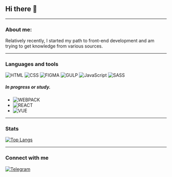#

## Hi there 👋

---

### About me:
Relatively recently, I started my path to front-end development and am trying to get knowledge from various sources.

---

### Languages and tools
![HTML](https://img.shields.io/badge/HTML-HTML-orange?style=flat&logo=html5)
![CSS](https://img.shields.io/badge/CSS-CSS-blue?style=flat&logo=css3&logoColor=blue)
![FIGMA](https://img.shields.io/badge/FIGMA-Figma-inactive?style=flat&logo=figma)
![GULP](https://img.shields.io/badge/Gulp-Gulp-cf4647?style=flat&logo=gulp)
![JavaScript](https://img.shields.io/badge/JS-JavaScript-yellow?style=flat&logo=javascript)
![SASS](https://img.shields.io/badge/Sass-SASS-cf649a?style=flat&logo=sass)

##### In progress or study.

- ![WEBPACK](https://img.shields.io/badge/WebPack-WEBPACK-lightblue?style=flat&logo=webpack)
- ![REACT](https://img.shields.io/badge/React-REACT-blue?style=flat&logo=react)
- ![VUE](https://img.shields.io/badge/Vue-VUE-41b883?style=flat&logo=vue.js)

---

### Stats
[![Top Langs](https://github-readme-stats.vercel.app/api/top-langs/?username=NailBrain13&layout)](https://github.com/NailBrain13)

---

### Connect with me
[![Telegram](https://img.shields.io/badge/-Telegram-<COLOR>?style=social&logo=telegram)](https://t.me/NailBrain)
